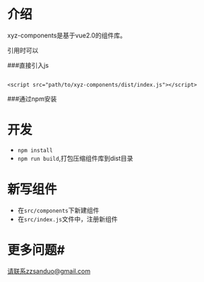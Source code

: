 # 介绍
xyz-components是基于vue2.0的组件库。

引用时可以

###直接引入js
```

<script src="path/to/xyz-components/dist/index.js"></script>
```
###通过npm安装

# 开发 
* `npm install`
* `npm run build`,打包压缩组件库到dist目录

# 新写组件
* 在`src/components`下新建组件
* 在`src/index.js`文件中，注册新组件


# 更多问题#
请联系zzsanduo@gmail.com
